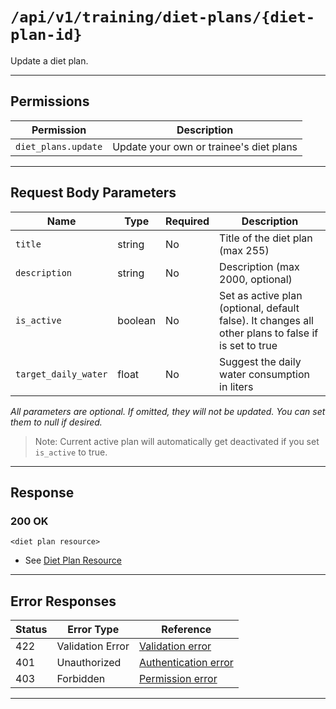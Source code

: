 # `/api/v1/training/diet-plans/{diet-plan-id}`

Update a diet plan.


---

## Permissions
| Permission        | Description                                 |
|-------------------|---------------------------------------------|
| `diet_plans.update` | Update your own or trainee's diet plans    |

---

## Request Body Parameters
| Name         | Type    | Required | Description                                 |
|--------------|---------|----------|---------------------------------------------|
| `title`      | string  | No       | Title of the diet plan (max 255)            |
| `description`| string  | No       | Description (max 2000, optional)            |
| `is_active`| boolean  | No       | Set as active plan (optional, default false). It changes all other plans to false if is set to true            |
| `target_daily_water`| float  | No       | Suggest the daily water consumption in liters            |

*All parameters are optional. If omitted, they will not be updated. You can set them to null if desired.*

> Note: Current active plan will automatically get deactivated if you set `is_active` to true.

---

## Response

### 200 OK
```
<diet plan resource>
```
- See [Diet Plan Resource](diet_plan_resource.md)

---

## Error Responses
| Status | Error Type         | Reference                                                      |
|--------|--------------------|----------------------------------------------------------------|
| 422    | Validation Error   | [Validation error](../../_globals/validation-errors.md)         |
| 401    | Unauthorized       | [Authentication error](../../_globals/authentication-errors.md) |
| 403    | Forbidden          | [Permission error](../../_globals/permission-errors.md)         |

---
